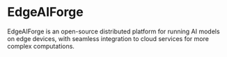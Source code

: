 # EdgeAIForge
EdgeAIForge is an open-source distributed platform for running AI models on edge devices, with seamless integration to cloud services for more complex computations.
